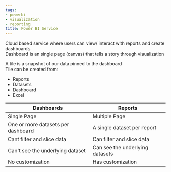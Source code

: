 ```yaml
---
tags:
- powerbi
- visualization
- reporting
title: Power BI Service
---
```


Cloud based service where users can view/ interact with reports and create dashboards  
Dashboard is an single page (canvas) that tells a story through visualization

A tile is a snapshot of our data pinned to the dashboard  
Tile can be created from:

* Reports
* Datasets
* Dashboard
* Excel

| Dashboards                         | Reports                         |
| ---------------------------------- | ------------------------------- |
| Single Page                        | Multiple Page                   |
| One or more datasets per dashboard | A single dataset per report     |
| Cant filter and slice data         | Can filter and slice data       |
| Can't see the underlying dataset   | Can see the underlying datasets |
| No customization                   | Has customization               |
